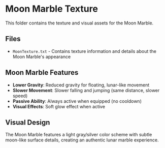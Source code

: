 # Moon Marble Texture

This folder contains the texture and visual assets for the Moon Marble.

## Files

- `MoonTexture.txt` - Contains texture information and details about the Moon Marble's appearance

## Moon Marble Features

- **Lower Gravity**: Reduced gravity for floating, lunar-like movement
- **Slower Movement**: Slower falling and jumping (same distance, slower speed)
- **Passive Ability**: Always active when equipped (no cooldown)
- **Visual Effects**: Soft glow effect when active

## Visual Design

The Moon Marble features a light gray/silver color scheme with subtle moon-like surface details, creating an authentic lunar marble experience.
